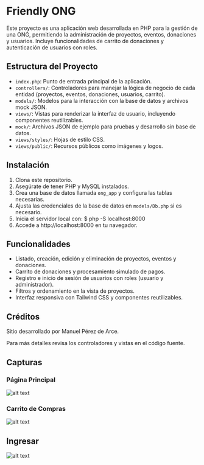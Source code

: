 # Friendly ONG

Este proyecto es una aplicación web desarrollada en PHP para la gestión de una ONG, permitiendo la administración de proyectos, eventos, donaciones y usuarios. Incluye funcionalidades de carrito de donaciones y autenticación de usuarios con roles.

## Estructura del Proyecto

- `index.php`: Punto de entrada principal de la aplicación.
- `controllers/`: Controladores para manejar la lógica de negocio de cada entidad (proyectos, eventos, donaciones, usuarios, carrito).
- `models/`: Modelos para la interacción con la base de datos y archivos mock JSON.
- `views/`: Vistas para renderizar la interfaz de usuario, incluyendo componentes reutilizables.
- `mock/`: Archivos JSON de ejemplo para pruebas y desarrollo sin base de datos.
- `views/styles/`: Hojas de estilo CSS.
- `views/public/`: Recursos públicos como imágenes y logos.

## Instalación

1. Clona este repositorio.
2. Asegúrate de tener PHP y MySQL instalados.
3. Crea una base de datos llamada `ong_app` y configura las tablas necesarias.
4. Ajusta las credenciales de la base de datos en `models/Db.php` si es necesario.
5. Inicia el servidor local con: $ php -S localhost:8000
6. Accede a http://localhost:8000 en tu navegador.

## Funcionalidades

- Listado, creación, edición y eliminación de proyectos, eventos y donaciones.
- Carrito de donaciones y procesamiento simulado de pagos.
- Registro e inicio de sesión de usuarios con roles (usuario y administrador).
- Filtros y ordenamiento en la vista de proyectos.
- Interfaz responsiva con Tailwind CSS y componentes reutilizables.

## Créditos

Sitio desarrollado por Manuel Pérez de Arce.

Para más detalles revisa los controladores y vistas en el código fuente.

## Capturas

### Página Principal
![alt text](./public/image-menuPrincipal.pngpng)

### Carrito de Compras
![alt text](./public/image-carrito.pngimage-1.png)

## Ingresar
![alt text](./public/image-ingresar.pngimage-menuPrincipal.pngpng)